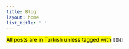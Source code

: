 ```yaml
---
title: Blog
layout: home
list_title: " "
---
```


<!-- markdownlint-disable-next-line -->
<mark>All posts are in Turkish unless tagged with</mark> `[EN]`
